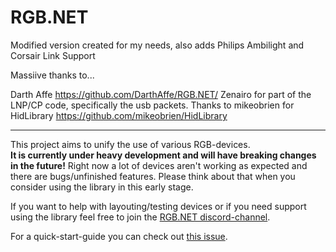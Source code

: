 # RGB.NET

Modified version created for my needs, also adds Philips Ambilight and Corsair Link Support

Massiive thanks to... 

Darth Affe https://github.com/DarthAffe/RGB.NET/
Zenairo for part of the LNP/CP code, specifically the usb packets.
Thanks to mikeobrien for HidLibrary https://github.com/mikeobrien/HidLibrary

---------------------------------------------------------------------------------------------------

This project aims to unify the use of various RGB-devices.   
**It is currently under heavy development and will have breaking changes in the future!** Right now a lot of devices aren't working as expected and there are bugs/unfinished features. Please think about that when you consider using the library in this early stage.   
   
If you want to help with layouting/testing devices or if you need support using the library feel free to join the [RGB.NET discord-channel](https://discord.gg/9kytURv).

For a quick-start-guide you can check out [this issue](https://github.com/DarthAffe/RGB.NET/issues/2).
